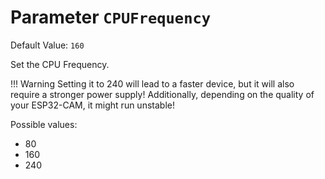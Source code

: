 # Parameter `CPUFrequency`
Default Value: `160`

Set the CPU Frequency.

!!! Warning
    Setting it to 240 will lead to a faster device, but it will also require a stronger power supply!
    Additionally, depending on the quality of your ESP32-CAM, it might run unstable!

Possible values: 

- 80
- 160
- 240 
